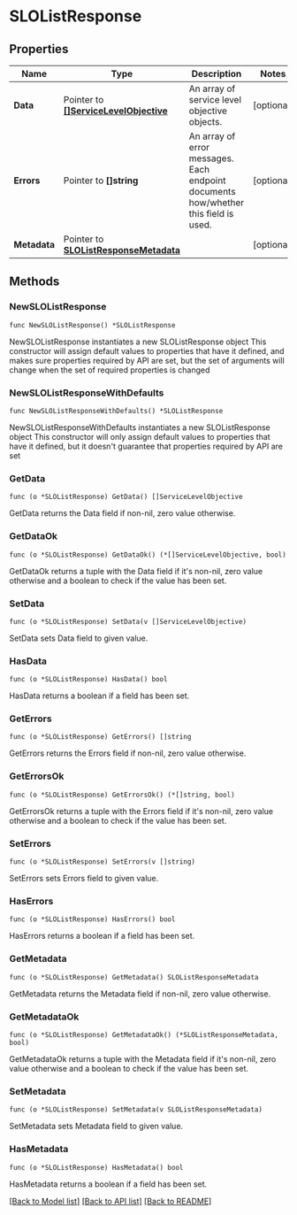 # SLOListResponse

## Properties

Name | Type | Description | Notes
---- | ---- | ----------- | ------
**Data** | Pointer to [**[]ServiceLevelObjective**](ServiceLevelObjective.md) | An array of service level objective objects. | [optional] 
**Errors** | Pointer to **[]string** | An array of error messages. Each endpoint documents how/whether this field is used. | [optional] 
**Metadata** | Pointer to [**SLOListResponseMetadata**](SLOListResponseMetadata.md) |  | [optional] 

## Methods

### NewSLOListResponse

`func NewSLOListResponse() *SLOListResponse`

NewSLOListResponse instantiates a new SLOListResponse object
This constructor will assign default values to properties that have it defined,
and makes sure properties required by API are set, but the set of arguments
will change when the set of required properties is changed

### NewSLOListResponseWithDefaults

`func NewSLOListResponseWithDefaults() *SLOListResponse`

NewSLOListResponseWithDefaults instantiates a new SLOListResponse object
This constructor will only assign default values to properties that have it defined,
but it doesn't guarantee that properties required by API are set

### GetData

`func (o *SLOListResponse) GetData() []ServiceLevelObjective`

GetData returns the Data field if non-nil, zero value otherwise.

### GetDataOk

`func (o *SLOListResponse) GetDataOk() (*[]ServiceLevelObjective, bool)`

GetDataOk returns a tuple with the Data field if it's non-nil, zero value otherwise
and a boolean to check if the value has been set.

### SetData

`func (o *SLOListResponse) SetData(v []ServiceLevelObjective)`

SetData sets Data field to given value.

### HasData

`func (o *SLOListResponse) HasData() bool`

HasData returns a boolean if a field has been set.

### GetErrors

`func (o *SLOListResponse) GetErrors() []string`

GetErrors returns the Errors field if non-nil, zero value otherwise.

### GetErrorsOk

`func (o *SLOListResponse) GetErrorsOk() (*[]string, bool)`

GetErrorsOk returns a tuple with the Errors field if it's non-nil, zero value otherwise
and a boolean to check if the value has been set.

### SetErrors

`func (o *SLOListResponse) SetErrors(v []string)`

SetErrors sets Errors field to given value.

### HasErrors

`func (o *SLOListResponse) HasErrors() bool`

HasErrors returns a boolean if a field has been set.

### GetMetadata

`func (o *SLOListResponse) GetMetadata() SLOListResponseMetadata`

GetMetadata returns the Metadata field if non-nil, zero value otherwise.

### GetMetadataOk

`func (o *SLOListResponse) GetMetadataOk() (*SLOListResponseMetadata, bool)`

GetMetadataOk returns a tuple with the Metadata field if it's non-nil, zero value otherwise
and a boolean to check if the value has been set.

### SetMetadata

`func (o *SLOListResponse) SetMetadata(v SLOListResponseMetadata)`

SetMetadata sets Metadata field to given value.

### HasMetadata

`func (o *SLOListResponse) HasMetadata() bool`

HasMetadata returns a boolean if a field has been set.


[[Back to Model list]](../README.md#documentation-for-models) [[Back to API list]](../README.md#documentation-for-api-endpoints) [[Back to README]](../README.md)


